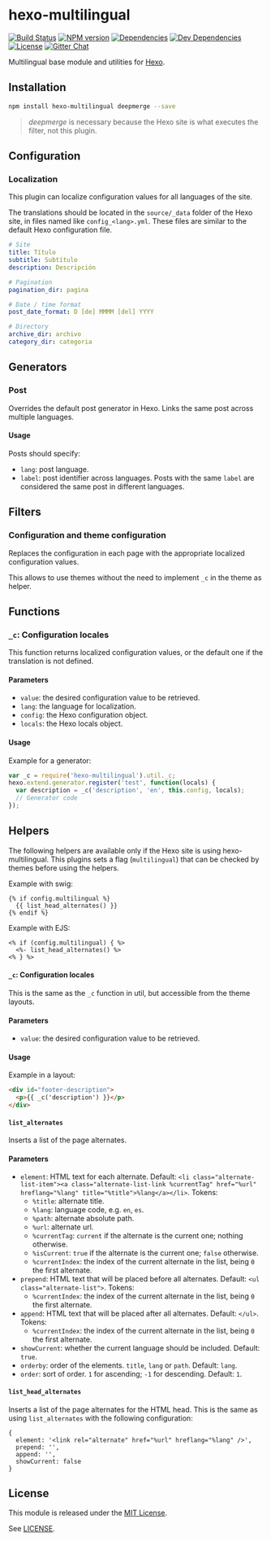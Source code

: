 hexo-multilingual
=================

[![Build Status](https://travis-ci.org/ahaasler/hexo-multilingual.svg?branch=master)](https://travis-ci.org/ahaasler/hexo-multilingual)
[![NPM version](https://badge.fury.io/js/hexo-multilingual.svg)](http://badge.fury.io/js/hexo-multilingual)
[![Dependencies](https://www.bithound.io/github/ahaasler/hexo-multilingual/badges/dependencies.svg)](https://www.bithound.io/github/ahaasler/hexo-multilingual/master/dependencies/npm)
[![Dev Dependencies](https://www.bithound.io/github/ahaasler/hexo-multilingual/badges/devDependencies.svg)](https://www.bithound.io/github/ahaasler/hexo-multilingual/master/dependencies/npm)
[![License](https://img.shields.io/github/license/ahaasler/hexo-multilingual.svg)](LICENSE)
[![Gitter Chat](https://img.shields.io/gitter/room/ahaasler/hexo-multilingual.svg)](https://gitter.im/ahaasler/hexo-multilingual)

Multilingual base module and utilities for [Hexo](http://hexo.io/).

Installation
------------

``` bash
npm install hexo-multilingual deepmerge --save
```

> *deepmerge* is necessary because the Hexo site is what executes the filter,
not this plugin.

Configuration
-------------

### Localization

This plugin can localize configuration values for all languages of the site.

The translations should be located in the `source/_data` folder of the Hexo
site, in files named like `config_<lang>.yml`. These files are similar to the
default Hexo configuration file.

```yaml
# Site
title: Título
subtitle: Subtítulo
description: Descripción

# Pagination
pagination_dir: pagina

# Date / time format
post_date_format: D [de] MMMM [del] YYYY

# Directory
archive_dir: archivo
category_dir: categoria
```

Generators
----------

### Post

Overrides the default post generator in Hexo. Links the same post across
multiple languages.

#### Usage

Posts should specify:

- `lang`: post language.
- `label`: post identifier across languages. Posts with the same `label` are
considered the same post in different languages.

Filters
-------

### Configuration and theme configuration

Replaces the configuration in each page with the appropriate localized
configuration values.

This allows to use themes without the need to implement `_c` in the theme as
helper.

Functions
---------

### `_c`: Configuration locales

This function returns localized configuration values, or the default one if the
translation is not defined.

#### Parameters

- `value`: the desired configuration value to be retrieved.
- `lang`: the language for localization.
- `config`: the Hexo configuration object.
- `locals`: the Hexo locals object.

#### Usage

Example for a generator:

```javascript
var _c = require('hexo-multilingual').util._c;
hexo.extend.generator.register('test', function(locals) {
  var description = _c('description', 'en', this.config, locals);
  // Generator code
});
```

Helpers
-------

The following helpers are available only if the Hexo site is using
hexo-multilingual. This plugins sets a flag (`multilingual`) that can be
checked by themes before using the helpers.

Example with swig:

```
{% if config.multilingual %}
  {{ list_head_alternates() }}
{% endif %}
```

Example with EJS:

```
<% if (config.multilingual) { %>
  <%- list_head_alternates() %>
<% } %>
```

#### `_c`: Configuration locales

This is the same as the `_c` function in util, but accessible from the theme
layouts.

#### Parameters

- `value`: the desired configuration value to be retrieved.

#### Usage

Example in a layout:

```html
<div id="footer-description">
  <p>{{ _c('description') }}</p>
</div>
```

#### `list_alternates`

Inserts a list of the page alternates.

#### Parameters

- `element`: HTML text for each alternate. Default: `<li class="alternate-list-item"><a class="alternate-list-link %currentTag" href="%url" hreflang="%lang" title="%title">%lang</a></li>`. Tokens:
  - `%title`: alternate title.
  - `%lang`: language code, e.g. `en`, `es`.
  - `%path`: alternate absolute path.
  - `%url`: alternate url.
  - `%currentTag`: `current` if the alternate is the current one; nothing otherwise.
  - `%isCurrent`: `true` if the alternate is the current one; `false` otherwise.
  - `%currentIndex`: the index of the current alternate in the list, being `0` the first alternate.
- `prepend`: HTML text that will be placed before all alternates. Default: `<ul class="alternate-list">`. Tokens:
  - `%currentIndex`: the index of the current alternate in the list, being `0` the first alternate.
- `append`: HTML text that will be placed after all alternates. Default: `</ul>`. Tokens:
  - `%currentIndex`: the index of the current alternate in the list, being `0` the first alternate.
- `showCurrent`: whether the current language should be included. Default: `true`.
- `orderby`: order of the elements. `title`, `lang` or `path`. Default: `lang`.
- `order`: sort of order. `1` for ascending; `-1` for descending. Default: `1`.

#### `list_head_alternates`

Inserts a list of the page alternates for the HTML head. This is the same as
using `list_alternates` with the following configuration:

```
{
  element: '<link rel="alternate" href="%url" hreflang="%lang" />',
  prepend: '',
  append: '',
  showCurrent: false
}
```

License
-------

This module is released under the [MIT License](http://opensource.org/licenses/MIT "The MIT License").

See [LICENSE](LICENSE "The MIT License").
